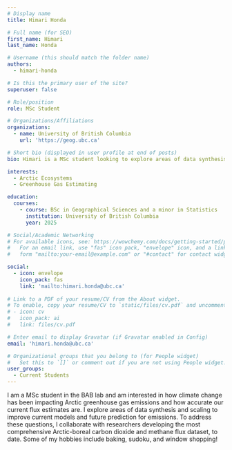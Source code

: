 ```yaml
---
# Display name
title: Himari Honda

# Full name (for SEO)
first_name: Himari 
last_name: Honda

# Username (this should match the folder name)
authors:
  - himari-honda

# Is this the primary user of the site?
superuser: false

# Role/position
role: MSc Student 

# Organizations/Affiliations
organizations:
  - name: University of British Columbia
    url: 'https://geog.ubc.ca'

# Short bio (displayed in user profile at end of posts)
bio: Himari is a MSc student looking to explore areas of data synthesis and scaling to improve current models and future prediction for emissions.

interests:
  - Arctic Ecosystems
  - Greenhouse Gas Estimating 

education:
  courses:
    - course: BSc in Geographical Sciences and a minor in Statistics
      institution: University of British Columbia
      year: 2025

# Social/Academic Networking
# For available icons, see: https://wowchemy.com/docs/getting-started/page-builder/#icons
#   For an email link, use "fas" icon pack, "envelope" icon, and a link in the
#   form "mailto:your-email@example.com" or "#contact" for contact widget.

social:
  - icon: envelope
    icon_pack: fas
    link: 'mailto:himari.honda@ubc.ca'
  
# Link to a PDF of your resume/CV from the About widget.
# To enable, copy your resume/CV to `static/files/cv.pdf` and uncomment the lines below.
# - icon: cv
#   icon_pack: ai
#   link: files/cv.pdf

# Enter email to display Gravatar (if Gravatar enabled in Config)
email: 'himari.honda@ubc.ca'

# Organizational groups that you belong to (for People widget)
#   Set this to `[]` or comment out if you are not using People widget.
user_groups:
  - Current Students
---
```

I am a MSc student in the BAB lab and am interested in how climate change has been impacting Arctic greenhouse gas emissions and how accurate our current flux estimates are. I explore areas of data synthesis and scaling to improve current models and future prediction for emissions. To address these questions, I collaborate with researchers developing the most comprehensive Arctic-boreal carbon dioxide and methane flux dataset, to date. Some of my hobbies include baking, sudoku, and window shopping!
